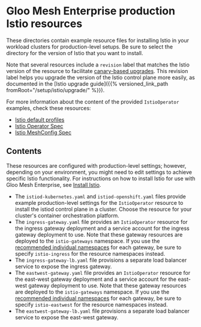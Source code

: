 # Gloo Mesh Enterprise production Istio resources

These directories contain example resource files for installing Istio in your workload clusters for production-level setups. Be sure to select the directory for the version of Istio that you want to install.

Note that several resources include a `revision` label that matches the Istio version of the resource to facilitate [canary-based upgrades](https://istio.io/latest/blog/2017/0.1-canary/). This revision label helps you upgrade the version of the Istio control plane more easily, as documented in the [Istio upgrade guide]({{% versioned_link_path fromRoot="/setup/istio/upgrade/" %}}).

For more information about the content of the provided `IstioOperator` examples, check these resources:
* [Istio default profiles](https://github.com/istio/istio/tree/master/manifests/profiles)
* [Istio Operator Spec](https://istio.io/latest/docs/reference/config/istio.operator.v1alpha1/)
* [Istio MeshConfig Spec](https://istio.io/latest/docs/reference/config/istio.mesh.v1alpha1/#MeshConfig)

## Contents

These resources are configured with production-level settings; however, depending on your environment, you might need to edit settings to achieve specific Istio functionality. For instructions on how to install Istio for use with Gloo Mesh Enterprise, see [Install Istio](https://docs.solo.io/gloo-mesh-enterprise/latest/setup/istio/).

- The `istiod-kubernetes.yaml` and `istiod-openshift.yaml` files provide example production-level settings for the `IstioOperator` resource to install the istiod control plane in a cluster. Choose the resource for your cluster's container orchestration platform.
- The `ingress-gateway.yaml` file provides an `IstioOperator` resource for the ingress gateway deployment and a service account for the ingress gateway deployment to use. Note that these gateway resources are deployed to the `istio-gateways` namespace. If you use the [recommended individual namespaces](https://docs.solo.io/gloo-mesh-enterprise/main/setup/istio/namespaces/) for each gateway, be sure to specify `istio-ingress` for the resource namespaces instead.
- The `ingress-gateway-lb.yaml` file provisions a separate load balancer service to expose the ingress gateway.
- The `eastwest-gateway.yaml` file provides an `IstioOperator` resource for the east-west gateway deployment and a service account for the east-west gateway deployment to use. Note that these gateway resources are deployed to the `istio-gateways` namespace. If you use the [recommended individual namespaces](https://docs.solo.io/gloo-mesh-enterprise/main/setup/istio/namespaces/) for each gateway, be sure to specify `istio-eastwest` for the resource namespaces instead.
- The `eastwest-gateway-lb.yaml` file provisions a separate load balancer service to expose the east-west gateway.